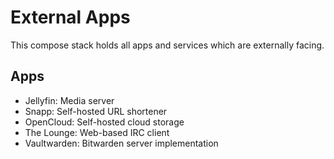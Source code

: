# External Apps

This compose stack holds all apps and services which are externally facing.

## Apps

-   Jellyfin: Media server
-   Snapp: Self-hosted URL shortener
-   OpenCloud: Self-hosted cloud storage
-   The Lounge: Web-based IRC client
-   Vaultwarden: Bitwarden server implementation
